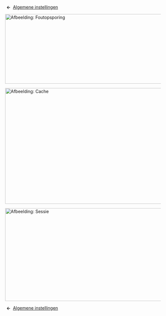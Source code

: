 <!-- Filename: Help4.x:Site_Global_Configuration_System / Display title: Algemene instellingen: Systeem -->

 **←**  [Algemene
instellingen](https://docs.joomla.org/Help4.x:Site_Global_Configuration/nl#system "Help4.x:Site Global Configuration/nl")

<img
src="https://docs.joomla.org/images/thumb/e/e5/Help-4x-Global-Configuration-system-debug-subscreen-nl.png/800px-Help-4x-Global-Configuration-system-debug-subscreen-nl.png"
decoding="async"
srcset="https://docs.joomla.org/images/thumb/e/e5/Help-4x-Global-Configuration-system-debug-subscreen-nl.png/1200px-Help-4x-Global-Configuration-system-debug-subscreen-nl.png 1.5x, https://docs.joomla.org/images/e/e5/Help-4x-Global-Configuration-system-debug-subscreen-nl.png 2x"
data-file-width="1566" data-file-height="440" width="800" height="225"
alt="Afbeelding: Foutopsporing" />

<img
src="https://docs.joomla.org/images/thumb/c/cb/Help-4x-Global-Configuration-system-cache-subscreen-nl.png/800px-Help-4x-Global-Configuration-system-cache-subscreen-nl.png"
decoding="async"
srcset="https://docs.joomla.org/images/thumb/c/cb/Help-4x-Global-Configuration-system-cache-subscreen-nl.png/1200px-Help-4x-Global-Configuration-system-cache-subscreen-nl.png 1.5x, https://docs.joomla.org/images/c/cb/Help-4x-Global-Configuration-system-cache-subscreen-nl.png 2x"
data-file-width="1567" data-file-height="732" width="800" height="374"
alt="Afbeelding: Cache" />

<img
src="https://docs.joomla.org/images/thumb/b/be/Help-4x-Global-Configuration-system-session-subscreen-nl.png/800px-Help-4x-Global-Configuration-system-session-subscreen-nl.png"
decoding="async"
srcset="https://docs.joomla.org/images/thumb/b/be/Help-4x-Global-Configuration-system-session-subscreen-nl.png/1200px-Help-4x-Global-Configuration-system-session-subscreen-nl.png 1.5x, https://docs.joomla.org/images/b/be/Help-4x-Global-Configuration-system-session-subscreen-nl.png 2x"
data-file-width="1566" data-file-height="587" width="800" height="300"
alt="Afbeelding: Sessie" />

 **←**  [Algemene
instellingen](https://docs.joomla.org/Help4.x:Site_Global_Configuration/nl#system "Help4.x:Site Global Configuration/nl")
